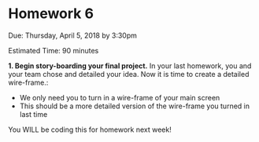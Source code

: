 # Homework 6

Due: Thursday, April 5, 2018 by 3:30pm

Estimated Time: 90 minutes

**1. Begin story-boarding your final project.** In your last homework, you and your team chose and detailed your idea. Now it is time to create a detailed wire-frame.:

* We only need you to turn in a wire-frame of your main screen
* This should be a more detailed version of the wire-frame you turned in last time

You WILL be coding this for homework next week!